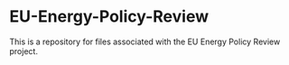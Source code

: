 # EU-Energy-Policy-Review
This is a repository for files associated with the EU Energy Policy Review project.
